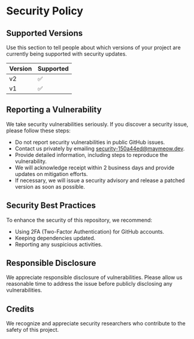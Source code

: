 # Security Policy

## Supported Versions

Use this section to tell people about which versions of your project are
currently being supported with security updates.

| Version | Supported          |
| ------- | ------------------ |
| v2  | :white_check_mark: |
| v1  | :white_check_mark: |

## Reporting a Vulnerability

We take security vulnerabilities seriously. If you discover a security issue, please follow these steps:

- Do not report security vulnerabilities in public GitHub issues.
- Contact us privately by emailing security-150a44ed@maymeow.dev.
- Provide detailed information, including steps to reproduce the vulnerability.
- We will acknowledge receipt within 2 business days and provide updates on mitigation efforts.
- If necessary, we will issue a security advisory and release a patched version as soon as possible.

## Security Best Practices

To enhance the security of this repository, we recommend:

- Using 2FA (Two-Factor Authentication) for GitHub accounts.
- Keeping dependencies updated.
- Reporting any suspicious activities.

## Responsible Disclosure

We appreciate responsible disclosure of vulnerabilities. Please allow us reasonable time to address the issue before publicly disclosing any vulnerabilities.

## Credits

We recognize and appreciate security researchers who contribute to the safety of this project.  


